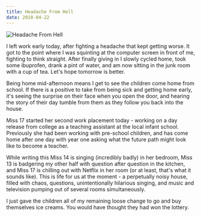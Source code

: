 ```yaml
---
title: Headache From Hell
date: 2018-04-22
---
```


![Headache From Hell](https://source.unsplash.com/LuQ2ex5HY3c/1600x900)

I left work early today, after fighting a headache that kept getting worse. It got to the point where I was squinting at the computer screen in front of me, fighting to think straight. After finally giving in I slowly cycled home, took some ibuprofen, drank a pint of water, and am now sitting in the junk room with a cup of tea. Let's hope tomorrow is better.

Being home mid-afternoon means I get to see the children come home from school. If there is a positive to take from being sick and getting home early, it's seeing the surprise on their face when you open the door, and hearing the story of their day tumble from them as they follow you back into the house.

Miss 17 started her second work placement today - working on a day release from college as a teaching assistant at the local infant school. Previously she had been working with pre-school children, and has come home after one day with year one asking what the future path might look like to become a teacher.

While writing this Miss 14 is singing (incredibly badly) in her bedroom, Miss 13 is badgering my other half with question after question in the kitchen, and Miss 17 is chilling out with Netflix in her room (or at least, that's what it sounds like). This is life for us at the moment - a perpetually noisy house, filled with chaos, questions, unintentionally hilarious singing, and music and television pumping out of several rooms simultaneously.

I just gave the children all of my remaining loose change to go and buy themselves ice creams. You would have thought they had won the lottery.